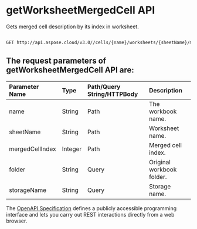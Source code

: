 # **getWorksheetMergedCell API**

Gets merged cell description by its index in worksheet. 

```bash

GET http://api.aspose.cloud/v3.0//cells/{name}/worksheets/{sheetName}/mergedCells/{mergedCellIndex}

```

## The request parameters of **getWorksheetMergedCell** API are: 

| Parameter Name | Type | Path/Query String/HTTPBody | Description | 
| :- | :- | :- |:- | 
|name|String|Path|The workbook name.|
|sheetName|String|Path|Worksheet name.|
|mergedCellIndex|Integer|Path|Merged cell index.|
|folder|String|Query|Original workbook folder.|
|storageName|String|Query|Storage name.|


The [OpenAPI Specification](https://reference.aspose.cloud/cells/#/WorksheetsController/GetWorksheetMergedCell) defines a publicly accessible programming interface and lets you carry out REST interactions directly from a web browser.
